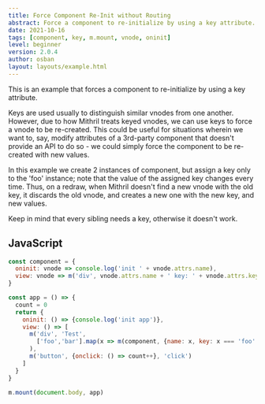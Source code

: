 ```yaml
---
title: Force Component Re-Init without Routing
abstract: Force a component to re-initialize by using a key attribute.
date: 2021-10-16
tags: [component, key, m.mount, vnode, oninit]
level: beginner
version: 2.0.4
author: osban
layout: layouts/example.html
---
```


This is an example that forces a component to re-initialize by using a key attribute.

Keys are used usually to distinguish similar vnodes from one another.
However, due to how Mithril treats keyed vnodes, we can use keys to force a vnode to be re-created.
This could be useful for situations wherein we want to, say, modify attributes of a 3rd-party component that doesn't provide an API to do so - we could simply force the component to be re-created with new values.

In this example we create 2 instances of component, but assign a key only to the 'foo' instance; note that the value of the assigned key changes every time.
Thus, on a redraw, when Mithril doesn't find a new vnode with the old key, it discards the old vnode, and creates a new one with the new key, and new values.

Keep in mind that every sibling needs a key, otherwise it doesn't work.

## JavaScript

~~~js
const component = {
  oninit: vnode => console.log('init ' + vnode.attrs.name),
  view: vnode => m('div', vnode.attrs.name + ' key: ' + vnode.attrs.key)
}

const app = () => {
  count = 0
  return {
    oninit: () => {console.log('init app')},
    view: () => [
      m('div', 'Test',
        ['foo','bar'].map(x => m(component, {name: x, key: x === 'foo' && count}))
      ),
      m('button', {onclick: () => count++}, 'click')
    ]
  }
}

m.mount(document.body, app)
~~~
